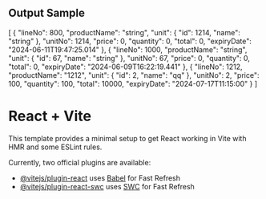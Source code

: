 <h2>Output Sample</h2>
[
    {
        "lineNo": 800,
        "productName": "string",
        "unit": {
            "id": 1214,
            "name": "string"
        },
        "unitNo": 1214,
        "price": 0,
        "quantity": 0,
        "total": 0,
        "expiryDate": "2024-06-11T19:47:25.014"
    },
    {
        "lineNo": 1000,
        "productName": "string",
        "unit": {
            "id": 67,
            "name": "string"
        },
        "unitNo": 67,
        "price": 0,
        "quantity": 0,
        "total": 0,
        "expiryDate": "2024-06-09T16:22:19.441"
    },
    {
        "lineNo": 1212,
        "productName": "1212",
        "unit": {
            "id": 2,
            "name": "qq"
        },
        "unitNo": 2,
        "price": 100,
        "quantity": 100,
        "total": 10000,
        "expiryDate": "2024-07-17T11:15:00"
    }
]

# React + Vite

This template provides a minimal setup to get React working in Vite with HMR and some ESLint rules.

Currently, two official plugins are available:

- [@vitejs/plugin-react](https://github.com/vitejs/vite-plugin-react/blob/main/packages/plugin-react/README.md) uses [Babel](https://babeljs.io/) for Fast Refresh
- [@vitejs/plugin-react-swc](https://github.com/vitejs/vite-plugin-react-swc) uses [SWC](https://swc.rs/) for Fast Refresh
